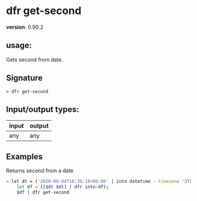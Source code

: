 # dfr get-second

**version**: 0.90.2

## **usage**:

Gets second from date.

## Signature

`> dfr get-second `

## Input/output types:

| input | output |
| ----- | ------ |
| any   | any    |

## Examples

Returns second from a date

```bash
> let dt = ('2020-08-04T16:39:18+00:00' | into datetime --timezone 'UTC');
    let df = ([$dt $dt] | dfr into-df);
    $df | dfr get-second
```
